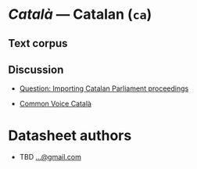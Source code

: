 # *Català* &mdash; Catalan (`ca`)

## Text corpus

## Discussion

* [Question: Importing Catalan Parliament proceedings](https://discourse.mozilla.org/t/question-importing-catalan-parliament-proceedings/60988)

* [Common Voice Català](https://app.element.io/#/room/#cvcatala:matrix.org)


# Datasheet authors

* TBD <...@gmail.com>
